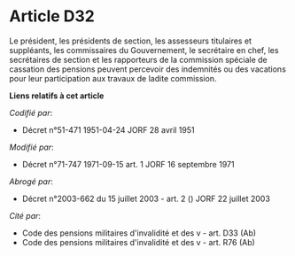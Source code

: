 # Article D32

Le président, les présidents de section, les assesseurs titulaires et suppléants, les commissaires du Gouvernement, le
secrétaire en chef, les secrétaires de section et les rapporteurs de la commission spéciale de cassation des pensions peuvent
percevoir des indemnités ou des vacations pour leur participation aux travaux de ladite commission.

**Liens relatifs à cet article**

_Codifié par_:

  - Décret n°51-471 1951-04-24 JORF 28 avril 1951

_Modifié par_:

  - Décret n°71-747 1971-09-15 art. 1 JORF 16 septembre 1971

_Abrogé par_:

  - Décret n°2003-662 du 15 juillet 2003 - art. 2 () JORF 22 juillet 2003

_Cité par_:

  - Code des pensions militaires d'invalidité et des v - art. D33 (Ab)
  - Code des pensions militaires d'invalidité et des v - art. R76 (Ab)
